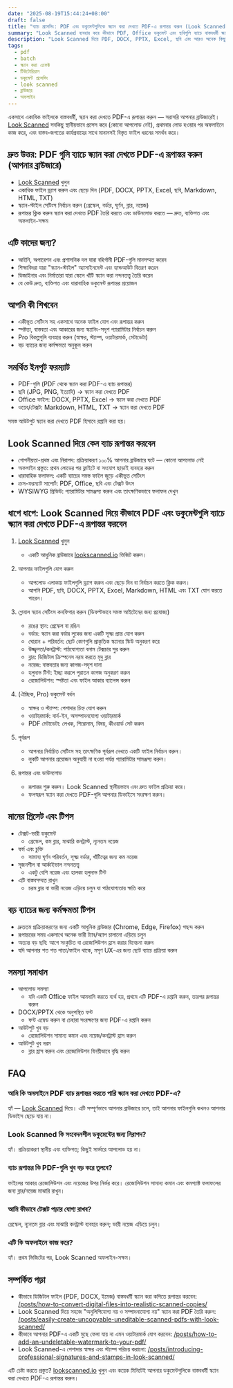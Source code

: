 ```yaml
---
date: "2025-08-19T15:44:24+08:00"
draft: false
title: "ব্যাচ প্রসেসিং: PDF এবং ডকুমেন্টগুলিকে স্ক্যান করা দেখতে PDF-এ রূপান্তর করুন (Look Scanned)"
summary: "Look Scanned ব্যবহার করে কীভাবে PDF, Office ডকুমেন্ট এবং ছবিগুলি ব্যাচে বাস্তবধর্মী স্ক্যান করা দেখতে PDF-এ রূপান্তর করবেন শিখুন — সম্পূর্ণ গোপনীয়তা সহ আপনার ব্রাউজারেই।"
description: "Look Scanned দিয়ে PDF, DOCX, PPTX, Excel, ছবি এবং আরও অনেক কিছু স্ক্যান করা দেখতে PDF-এ ব্যাচ রূপান্তরের ধাপে ধাপে নির্দেশিকা। স্থানীয়, দ্রুত এবং গোপনীয়তা-প্রথম।"
tags:
  - pdf
  - batch
  - স্ক্যান করা এফেক্ট
  - টিউটোরিয়াল
  - ডকুমেন্ট প্রসেসিং
  - look scanned
  - ব্রাউজার
  - অফলাইন
---
```


একসাথে একাধিক ফাইলকে বাস্তবধর্মী, স্ক্যান করা দেখতে PDF-এ রূপান্তর করুন — সরাসরি আপনার ব্রাউজারেই। [Look Scanned](https://lookscanned.io) সবকিছু স্থানীয়ভাবে প্রসেস করে (কোনো আপলোড নেই), প্রথমবার লোড হওয়ার পর অফলাইনে কাজ করে, এবং বাস্তব-জগতের কার্যপ্রবাহের সাথে মানানসই বিস্তৃত ফাইল ধরনের সমর্থন করে।

## দ্রুত উত্তর: PDF গুলি ব্যাচে স্ক্যান করা দেখতে PDF-এ রূপান্তর করুন (আপনার ব্রাউজারে)

- [Look Scanned](https://lookscanned.io) খুলুন
- একাধিক ফাইল ড্র্যাগ করুন এবং ছেড়ে দিন (PDF, DOCX, PPTX, Excel, ছবি, Markdown, HTML, TXT)
- স্ক্যান-স্টাইল সেটিংস নির্বাচন করুন (গ্রেস্কেল, বর্ডার, ঘূর্ণন, ব্লার, নয়েজ)
- রূপান্তর ক্লিক করুন স্ক্যান করা দেখতে PDF তৈরি করতে এবং ডাউনলোড করতে — দ্রুত, ব্যক্তিগত এবং অফলাইন-সক্ষম

## এটি কাদের জন্য?

- আইনি, অপারেশন এবং প্রশাসনিক দল যারা বহির্গামী PDF-গুলি মানসম্মত করেন
- শিক্ষাবিদরা যারা "স্ক্যান-স্টাইল" অ্যাসাইনমেন্ট এবং হ্যান্ডআউট বিতরণ করেন
- ডিজাইনার এবং নির্মাতারা যারা স্কেলে খাঁটি স্ক্যান করা নন্দনতত্ত্ব তৈরি করেন
- যে কেউ দ্রুত, ব্যক্তিগত এবং ধারাবাহিক ডকুমেন্ট রূপান্তর প্রয়োজন

## আপনি কী শিখবেন

- একীভূত সেটিংস সহ একসাথে অনেক ফাইল যোগ এবং রূপান্তর করুন
- স্পষ্টতা, বাস্তবতা এবং আকারের জন্য স্ক্যানিং-সদৃশ প্যারামিটার নির্বাচন করুন
- Pro বিকল্পগুলি ব্যবহার করুন (স্বাক্ষর, স্ট্যাম্প, ওয়াটারমার্ক, মেটাডেটা)
- বড় ব্যাচের জন্য কর্মক্ষমতা অনুকূল করুন

## সমর্থিত ইনপুট ফরম্যাট

- PDF-গুলি (PDF থেকে স্ক্যান করা PDF-এ ব্যাচ রূপান্তর)
- ছবি (JPG, PNG, ইত্যাদি) → স্ক্যান করা দেখতে PDF
- Office ফাইল: DOCX, PPTX, Excel → স্ক্যান করা দেখতে PDF
- ওয়েব/টেক্সট: Markdown, HTML, TXT → স্ক্যান করা দেখতে PDF

সমস্ত আউটপুট স্ক্যান করা দেখতে PDF হিসাবে রপ্তানি করা হয়।

## Look Scanned দিয়ে কেন ব্যাচ রূপান্তর করবেন

- গোপনীয়তা-প্রথম এবং নিরাপদ: প্রক্রিয়াকরণ ১০০% আপনার ব্রাউজারে ঘটে — কোনো আপলোড নেই
- অফলাইন প্রস্তুত: প্রথম লোডের পর ফ্লাইটে বা সংযোগ ছাড়াই ব্যবহার করুন
- ধারাবাহিক ফলাফল: একটি ব্যাচের সমস্ত ফাইল জুড়ে একীভূত সেটিংস
- ক্রস-ফরম্যাট সাপোর্ট: PDF, Office, ছবি এবং টেক্সট উৎস
- WYSIWYG প্রিভিউ: প্যারামিটার সামঞ্জস্য করুন এবং তাৎক্ষণিকভাবে ফলাফল দেখুন

## ধাপে ধাপে: Look Scanned দিয়ে কীভাবে PDF এবং ডকুমেন্টগুলি ব্যাচে স্ক্যান করা দেখতে PDF-এ রূপান্তর করবেন

1. [Look Scanned](https://lookscanned.io) খুলুন
   - একটি আধুনিক ব্রাউজারে [lookscanned.io](https://lookscanned.io) ভিজিট করুন।

2. আপনার ফাইলগুলি যোগ করুন
   - আপলোড এলাকায় ফাইলগুলি ড্র্যাগ করুন এবং ছেড়ে দিন বা নির্বাচন করতে ক্লিক করুন।
   - আপনি PDF, ছবি, DOCX, PPTX, Excel, Markdown, HTML এবং TXT যোগ করতে পারেন।

3. গ্লোবাল স্ক্যান সেটিংস কনফিগার করুন (ডিফল্টভাবে সমস্ত আইটেমের জন্য প্রযোজ্য)
   - রঙের স্থান: গ্রেস্কেল বা রঙিন
   - বর্ডার: স্ক্যান করা বর্ডার লুকের জন্য একটি সূক্ষ্ম প্রান্ত যোগ করুন
   - ঘোরান + পরিবর্তন: ছোট কোণগুলি প্রাকৃতিক স্ক্যানার স্কিউ অনুকরণ করে
   - উজ্জ্বলতা/কনট্রাস্ট: পাঠযোগ্যতা বনাম টেক্সচার সুর করুন
   - ব্লার: ডিজিটাল ক্রিস্পনেস নরম করতে মৃদু ব্লার
   - নয়েজ: বাস্তবতার জন্য কাগজ-সদৃশ দানা
   - হলুদাভ টিন্ট: ইচ্ছা করলে পুরাতন কাগজ অনুকরণ করুন
   - রেজোলিউশন: স্পষ্টতা এবং ফাইল আকার ব্যালেন্স করুন

4. (ঐচ্ছিক, Pro) ডকুমেন্ট বর্ধন
   - স্বাক্ষর ও স্ট্যাম্প: পেশাদার চিহ্ন যোগ করুন
   - ওয়াটারমার্ক: বার্ন-ইন, অসম্পাদনযোগ্য ওয়াটারমার্ক
   - PDF মেটাডেটা: লেখক, শিরোনাম, বিষয়, কীওয়ার্ড সেট করুন

5. পূর্বরূপ
   - আপনার নির্বাচিত সেটিংস সহ তাৎক্ষণিক পূর্বরূপ দেখতে একটি ফাইল নির্বাচন করুন।
   - লুকটি আপনার প্রয়োজন অনুযায়ী না হওয়া পর্যন্ত প্যারামিটার সামঞ্জস্য করুন।

6. রূপান্তর এবং ডাউনলোড
   - রূপান্তর শুরু করুন। Look Scanned স্থানীয়ভাবে এবং দ্রুত ফাইল প্রক্রিয়া করে।
   - ফলস্বরূপ স্ক্যান করা দেখতে PDF-গুলি আপনার ডিভাইসে সংরক্ষণ করুন।

## মানের প্রিসেট এবং টিপস

- টেক্সট-ভারী ডকুমেন্ট
  - গ্রেস্কেল, কম ব্লার, মাঝারি কনট্রাস্ট, ন্যূনতম নয়েজ
- ফর্ম এবং চুক্তি
  - সামান্য ঘূর্ণন পরিবর্তন, সূক্ষ্ম বর্ডার, খাঁটিত্বের জন্য কম নয়েজ
- সৃজনশীল বা আর্কাইভাল নন্দনতত্ত্ব
  - একটু বেশি নয়েজ এবং হালকা হলুদাভ টিন্ট
- এটি বাস্তবসম্মত রাখুন
  - চরম ব্লার বা ভারী নয়েজ এড়িয়ে চলুন যা পাঠযোগ্যতায় ক্ষতি করে

## বড় ব্যাচের জন্য কর্মক্ষমতা টিপস

- দ্রুততম প্রক্রিয়াকরণের জন্য একটি আধুনিক ব্রাউজার (Chrome, Edge, Firefox) পছন্দ করুন
- রূপান্তরের সময় একসাথে অনেক ভারী ট্যাব/অ্যাপ চালানো এড়িয়ে চলুন
- অত্যন্ত বড় ছবি: আগে সংকুচিত বা রেজোলিউশন হ্রাস করার বিবেচনা করুন
- যদি আপনার শত শত পাতা/ফাইল থাকে, মসৃণ UX-এর জন্য ছোট ব্যাচে প্রক্রিয়া করুন

## সমস্যা সমাধান

- আপলোড সমস্যা
  - যদি একটি Office ফাইল আমদানি করতে ব্যর্থ হয়, প্রথমে এটি PDF-এ রপ্তানি করুন, তারপর রূপান্তর করুন
- DOCX/PPTX থেকে অনুপস্থিত ফন্ট
  - ফন্ট এম্বেড করুন বা চেহারা সংরক্ষণের জন্য PDF-এ রপ্তানি করুন
- আউটপুট খুব বড়
  - রেজোলিউশন সামান্য কমান এবং নয়েজ/কনট্রাস্ট হ্রাস করুন
- আউটপুট খুব নরম
  - ব্লার হ্রাস করুন এবং রেজোলিউশন বিনয়ীভাবে বৃদ্ধি করুন

## FAQ

### আমি কি অনলাইনে PDF ব্যাচ রূপান্তর করতে পারি স্ক্যান করা দেখতে PDF-এ?
হ্যাঁ — [Look Scanned](https://lookscanned.io) দিয়ে। এটি সম্পূর্ণভাবে আপনার ব্রাউজারে চলে, তাই আপনার ফাইলগুলি কখনও আপনার ডিভাইস ছেড়ে যায় না।

### Look Scanned কি সংবেদনশীল ডকুমেন্টের জন্য নিরাপদ?
হ্যাঁ। প্রক্রিয়াকরণ স্থানীয় এবং ব্যক্তিগত; কিছুই সার্ভারে আপলোড হয় না।

### ব্যাচ রূপান্তর কি PDF-গুলি খুব বড় করে তুলবে?
ফাইলের আকার রেজোলিউশন এবং নয়েজের উপর নির্ভর করে। রেজোলিউশন সামান্য কমান এবং কমপ্যাক্ট ফলাফলের জন্য ব্লার/নয়েজ মাঝারি রাখুন।

### আমি কীভাবে টেক্সট পড়ার যোগ্য রাখব?
গ্রেস্কেল, ন্যূনতম ব্লার এবং মাঝারি কনট্রাস্ট ব্যবহার করুন; ভারী নয়েজ এড়িয়ে চলুন।

### এটি কি অফলাইনে কাজ করে?
হ্যাঁ। প্রথম ভিজিটের পর, Look Scanned অফলাইন-সক্ষম।

## সম্পর্কিত পড়া

- কীভাবে ডিজিটাল ফাইল (PDF, DOCX, ইমেজ) বাস্তবধর্মী স্ক্যান করা কপিতে রূপান্তর করবেন: [/posts/how-to-convert-digital-files-into-realistic-scanned-copies/](../how-to-convert-digital-files-into-realistic-scanned-copies/)
- Look Scanned দিয়ে সহজে "অনুলিপিযোগ্য নয় ও সম্পাদনাযোগ্য নয়" স্ক্যান করা PDF তৈরি করুন: [/posts/easily-create-uncopyable-uneditable-scanned-pdfs-with-look-scanned/](../easily-create-uncopyable-uneditable-scanned-pdfs-with-look-scanned/)
- কীভাবে আপনার PDF-এ একটি মুছে ফেলা যায় না এমন ওয়াটারমার্ক যোগ করবেন: [/posts/how-to-add-an-undeletable-watermark-to-your-pdf/](../how-to-add-an-undeletable-watermark-to-your-pdf/)
- Look Scanned-এ পেশাদার স্বাক্ষর এবং স্ট্যাম্প পরিচয় করানো: [/posts/introducing-professional-signatures-and-stamps-in-look-scanned/](../introducing-professional-signatures-and-stamps-in-look-scanned/)

এটি চেষ্টা করতে প্রস্তুত? [lookscanned.io](https://lookscanned.io) খুলুন এবং কয়েক মিনিটেই আপনার ডকুমেন্টগুলিকে বাস্তবধর্মী স্ক্যান করা দেখতে PDF-এ রূপান্তর করুন।